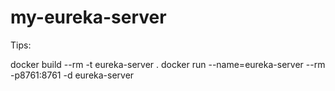 # my-eureka-server
Tips:

docker build --rm -t eureka-server .
docker run --name=eureka-server --rm -p8761:8761 -d eureka-server
